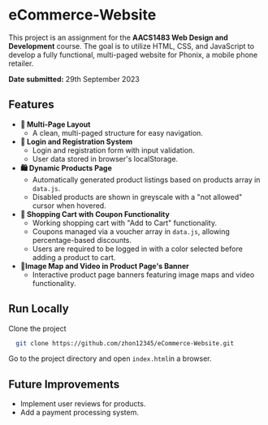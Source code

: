 # eCommerce-Website

This project is an assignment for the **AACS1483 Web Design and Development** course. The goal is to utilize HTML, CSS, and JavaScript to develop a fully functional, multi-paged website for Phonix, a mobile phone retailer.

**Date submitted:** 29th September 2023

## Features

-   **📖 Multi-Page Layout**
    -   A clean, multi-paged structure for easy navigation.
-   **🔐 Login and Registration System**
    -   Login and registration form with input validation.
    -   User data stored in browser's localStorage.
-   **🛍️ Dynamic Products Page**
    -   Automatically generated product listings based on products array in `data.js`.
    -   Disabled products are shown in greyscale with a "not allowed" cursor when hovered.
-   **🛒 Shopping Cart with Coupon Functionality**
    -   Working shopping cart with "Add to Cart" functionality.
    -   Coupons managed via a voucher array in `data.js`, allowing percentage-based discounts.
    -   Users are required to be logged in with a color selected before adding a product to cart.
-   **🎥Image Map and Video in Product Page's Banner**
    -   Interactive product page banners featuring image maps and video functionality.

## Run Locally

Clone the project

```bash
  git clone https://github.com/zhon12345/eCommerce-Website.git
```

Go to the project directory and open `index.html`in a browser.

## Future Improvements

-   Implement user reviews for products.
-   Add a payment processing system.
